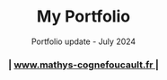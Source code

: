 <h1 align="center">My Portfolio</h1>

<div align="center">
   Portfolio update - July 2024
</div>

<div align="center">
  <h3>
    <span> | </span>
    <a href="https://www.mathys-cognefoucault.fr/">
      www.mathys-cognefoucault.fr
    </a>
    <span> | </span>
  </h3>
</div>